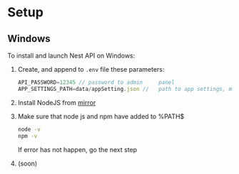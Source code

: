 # Setup

## Windows

To install and launch Nest API on Windows:

1. Create, and append to `.env` file these parameters:

    ```typescript
    API_PASSWORD=12345 // password to admin     panel 
    APP_SETTINGS_PATH=data/appSetting.json //   path to app settings, make sure that it   is existing 
    ```

2. Install NodeJS from [mirror](https://nodejs.org/en/download)

3. Make sure that node js and npm have added to %PATH$

    ```bash
    node -v
    npm -v
    ```

    If error has not happen, go the next step

4. (soon)
